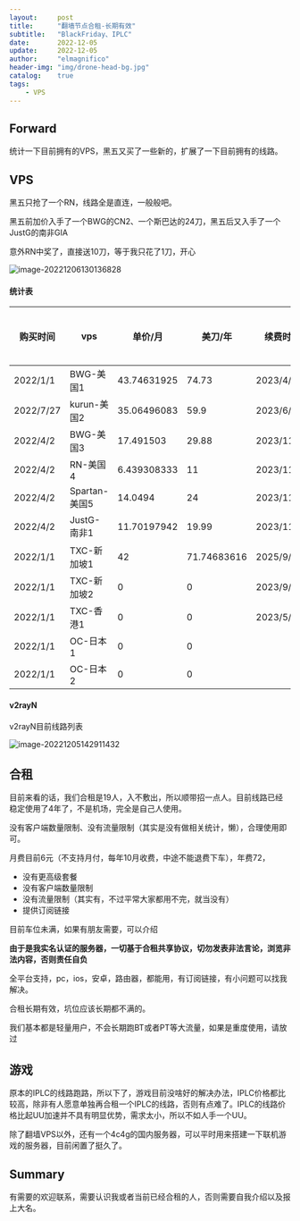 ```yaml
---
layout:     post
title:      "翻墙节点合租-长期有效"
subtitle:   "BlackFriday、IPLC"
date:       2022-12-05
update:     2022-12-05
author:     "elmagnifico"
header-img: "img/drone-head-bg.jpg"
catalog:    true
tags:
    - VPS
---
```


## Forward

统计一下目前拥有的VPS，黑五又买了一些新的，扩展了一下目前拥有的线路。



## VPS

黑五只抢了一个RN，线路全是直连，一般般吧。

黑五前加价入手了一个BWG的CN2、一个斯巴达的24刀，黑五后又入手了一个JustG的南非GIA

意外RN中奖了，直接送10刀，等于我只花了1刀，开心

![image-20221206130136828](http://img.elmagnifico.tech:9514/static/upload/elmagnifico/202212061301991.png)



#### 统计表

| 购买时间  | vps           | 单价/月     | 美刀/年     | 续费时间   | 延续时间 | 总费用/RMB | cpu  | 内存/GB | 硬盘/GB | 带宽/Mbps | 流量/GB | 流媒体 | 备注        |
| --------- | ------------- | ----------- | ----------- | ---------- | -------- | ---------- | ---- | ------- | ------- | --------- | ------- | ------ | ----------- |
| 2022/1/1  | BWG-美国1     | 43.74631925 | 74.73       | 2023/4/2   | 1年      | 524.955831 | 1    | 1       | 20      | 1024      | 500     | NO     | GIA         |
| 2022/7/27 | kurun-美国2   | 35.06496083 | 59.9        | 2023/6/10  | 1年      | 420.77953  | 2    | 2       | 40      | 100       | 1024    | 支持   | 9929+GIA    |
| 2022/4/2  | BWG-美国3     | 17.491503   | 29.88       | 2023/11/12 | 1年      | 209.898036 | 2    | 2       | 40      | 1024      | 1024    | NO     | CN2         |
| 2022/4/2  | RN-美国4      | 6.439308333 | 11          | 2023/11/24 | 1年      | 77.2717    | 1    | 1.3     | 40      | 1024      | 10240   | NO     | 直连        |
| 2022/4/2  | Spartan-美国5 | 14.0494     | 24          | 2023/11/26 | 1年      | 168.5928   | 2    | 1       | 15      | 10240     | 2000    | NO     | 4837        |
| 2022/4/2  | JustG-南非1   | 11.70197942 | 19.99       | 2023/11/27 | 1年      | 140.423753 | 1    | 0.5     | 10      | 100       | 500     | 支持   | GIA         |
| 2022/1/1  | TXC-新加坡1   | 42          | 71.74683616 | 2025/9/1   | 1年      | 504        | 2    | 2       | 50      | 30        | 2048    | NO     | 动态        |
| 2022/1/1  | TXC-新加坡2   | 0           | 0           | 2023/9/22  | 1年      | 0          | 2    | 2       | 30      | 30        | 1024    | NO     | 动态-月费32 |
| 2022/1/1  | TXC-香港1     | 0           | 0           | 2023/5/25  | 1年      | 0          | 2    | 2       | 30      | 30        | 2048    | NO     | 动态-月费42 |
| 2022/1/1  | OC-日本1      | 0           | 0           |            | 1年      | 0          | 1    | 1       | 50      | 10        | 10240   | NO     | 极慢-免费   |
| 2022/1/1  | OC-日本2      | 0           | 0           |            | 1年      | 0          | 4    | 24      | NO      | 10        | 10240   | NO     | 极慢-免费   |



#### v2rayN

v2rayN目前线路列表

![image-20221205142911432](http://img.elmagnifico.tech:9514/static/upload/elmagnifico/202212051429566.png)



## 合租

目前来看的话，我们合租是19人，入不敷出，所以顺带招一点人。目前线路已经稳定使用了4年了，不是机场，完全是自己人使用。

没有客户端数量限制、没有流量限制（其实是没有做相关统计，懒），合理使用即可。



月费目前6元（不支持月付，每年10月收费，中途不能退费下车），年费72，

- 没有更高级套餐
- 没有客户端数量限制
- 没有流量限制（其实有，不过平常大家都用不完，就当没有）
- 提供订阅链接

目前车位未满，如果有朋友需要，可以介绍

**由于是我实名认证的服务器，一切基于合租共享协议，切勿发表非法言论，浏览非法内容，否则责任自负**

全平台支持，pc，ios，安卓，路由器，都能用，有订阅链接，有小问题可以找我解决。



合租长期有效，坑位应该长期都不满的。



我们基本都是轻量用户，不会长期跑BT或者PT等大流量，如果是重度使用，请放过



## 游戏

原本的IPLC的线路跑路，所以下了，游戏目前没啥好的解决办法，IPLC价格都比较高，除非有人愿意单独再合租一个IPLC的线路，否则有点难了。IPLC的线路价格比起UU加速并不具有明显优势，需求太小，所以不如人手一个UU。



除了翻墙VPS以外，还有一个4c4g的国内服务器，可以平时用来搭建一下联机游戏的服务器，目前闲置了挺久了。



## Summary

有需要的欢迎联系，需要认识我或者当前已经合租的人，否则需要自我介绍以及报上大名。



